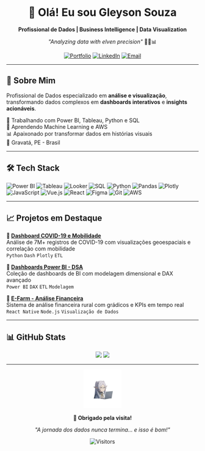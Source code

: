 <div align="center">

# 👋 Olá! Eu sou Gleyson Souza

**Profissional de Dados | Business Intelligence | Data Visualization**

*"Analyzing data with elven precision"* 🧙‍♀️📊

[![Portfolio](https://img.shields.io/badge/Portfolio-FF5722?style=for-the-badge&logo=google-chrome&logoColor=white)](https://portfoliogleysonw.netlify.app)
[![LinkedIn](https://img.shields.io/badge/LinkedIn-0077B5?style=for-the-badge&logo=linkedin&logoColor=white)](https://linkedin.com/in/gleysonw)
[![Email](https://img.shields.io/badge/Email-D14836?style=for-the-badge&logo=gmail&logoColor=white)](mailto:gleysonwenderson3@gmail.com)

</div>

---

## 🚀 Sobre Mim

Profissional de Dados especializado em **análise e visualização**, transformando dados complexos em **dashboards interativos** e **insights acionáveis**.

🔭 Trabalhando com Power BI, Tableau, Python e SQL  
🌱 Aprendendo Machine Learning e AWS  
📊 Apaixonado por transformar dados em histórias visuais  
📍 Gravatá, PE - Brasil

---

## 🛠️ Tech Stack

![Power BI](https://img.shields.io/badge/Power%20BI-F2C811?style=for-the-badge&logo=powerbi&logoColor=black)
![Tableau](https://img.shields.io/badge/Tableau-E97627?style=for-the-badge&logo=tableau&logoColor=white)
![Looker](https://img.shields.io/badge/Looker-4285F4?style=for-the-badge&logo=looker&logoColor=white)
![SQL](https://img.shields.io/badge/SQL-CC2927?style=for-the-badge&logo=microsoft-sql-server&logoColor=white)
![Python](https://img.shields.io/badge/Python-3776AB?style=for-the-badge&logo=python&logoColor=white)
![Pandas](https://img.shields.io/badge/Pandas-150458?style=for-the-badge&logo=pandas&logoColor=white)
![Plotly](https://img.shields.io/badge/Plotly-3F4F75?style=for-the-badge&logo=plotly&logoColor=white)
![JavaScript](https://img.shields.io/badge/JavaScript-F7DF1E?style=for-the-badge&logo=javascript&logoColor=black)
![Vue.js](https://img.shields.io/badge/Vue.js-4FC08D?style=for-the-badge&logo=vue.js&logoColor=white)
![React](https://img.shields.io/badge/React-61DAFB?style=for-the-badge&logo=react&logoColor=black)
![Figma](https://img.shields.io/badge/Figma-F24E1E?style=for-the-badge&logo=figma&logoColor=white)
![Git](https://img.shields.io/badge/Git-F05032?style=for-the-badge&logo=git&logoColor=white)
![AWS](https://img.shields.io/badge/AWS-232F3E?style=for-the-badge&logo=amazon-aws&logoColor=white)

---

## 📈 Projetos em Destaque

**🔬 [Dashboard COVID-19 e Mobilidade](https://github.com/GleysonW/DASHBOARD-COVID-AND-MOBILITY)**  
Análise de 7M+ registros de COVID-19 com visualizações geoespaciais e correlação com mobilidade  
`Python` `Dash` `Plotly` `ETL`

**💼 [Dashboards Power BI - DSA](https://github.com/GleysonW/projetos-powerbi)**  
Coleção de dashboards de BI com modelagem dimensional e DAX avançado  
`Power BI` `DAX` `ETL` `Modelagem`

**📱 [E-Farm - Análise Financeira](https://github.com/GleysonW/efarm-mobile)**  
Sistema de análise financeira rural com grádicos e KPIs em tempo real  
`React Native` `Node.js` `Visualização de Dados`

---

## 📊 GitHub Stats

<div align="center">
  
  <img height="180px" src="https://github-readme-stats.vercel.app/api?username=GleysonW&show_icons=true&theme=github_dark&include_all_commits=true&count_private=true"/>
  
  <img height="180px" src="https://github-readme-stats.vercel.app/api/top-langs/?username=GleysonW&layout=compact&langs_count=7&theme=github_dark"/>
  
</div>

---

<div align="center">

<img src="https://github.com/GleysonW/GleysonW/blob/main/frieren.png" width="100px"/>

**💙 Obrigado pela visita!**

*"A jornada dos dados nunca termina... e isso é bom!"*

![Visitors](https://komarev.com/ghpvc/?username=GleysonW&color=blueviolet&style=flat-square)

</div>

